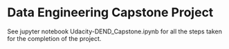 # Data Engineering Capstone Project

See jupyter notebook Udacity-DEND_Capstone.ipynb for all the steps taken for the completion of the project.
